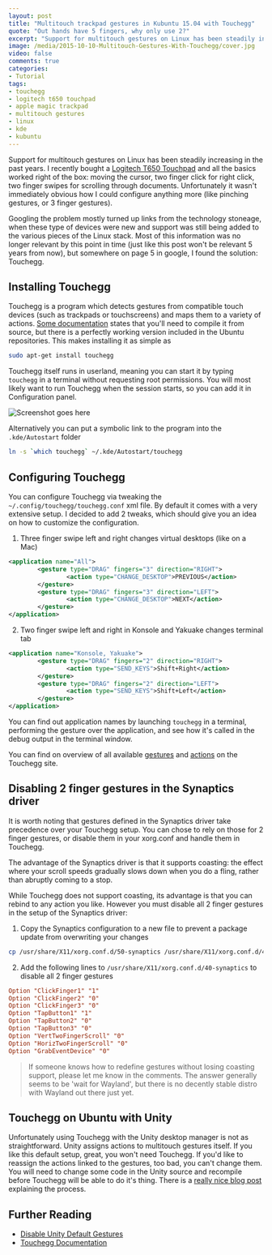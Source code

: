 ```yaml
---
layout: post
title: "Multitouch trackpad gestures in Kubuntu 15.04 with Touchegg"
quote: "Out hands have 5 fingers, why only use 2?"
excerpt: "Support for multitouch gestures on Linux has been steadily increasing in the past years. I recently bought a Logitech T650 touchpad and all the basics worked right of the box: moving the cursor, two finger click for right click, two finger swipes for scrolling through documents. Unfortunately it wasn't immediately obvious how I could configure anything more (like pinching gestures, or 3 finger gestures)."
image: /media/2015-10-10-Multitouch-Gestures-With-Touchegg/cover.jpg
video: false
comments: true
categories:
- Tutorial
tags:
- touchegg
- logitech t650 touchpad
- apple magic trackpad
- multitouch gestures
- linux
- kde
- kubuntu
---
```

Support for multitouch gestures on Linux has been steadily increasing in the past years. I recently bought a [Logitech T650 Touchpad](http://support.logitech.com/product/touchpad-t650) and all the basics worked right of the box: moving the cursor, two finger click for right click, two finger swipes for scrolling through documents. Unfortunately it wasn't immediately obvious how I could configure anything more (like pinching gestures, or 3 finger gestures).

Googling the problem mostly turned up links from the technology stoneage, when these type of devices were new and support was still being added to the various pieces of the Linux stack. Most of this information was no longer relevant by this point in time (just like this post won't be relevant 5 years from now), but somewhere on page 5 in google, I found the solution: Touchegg.

## Installing Touchegg
Touchegg is a program which detects gestures from compatible touch devices (such as trackpads or touchscreens) and maps them to a variety of actions. [Some documentation](http://askubuntu.com/questions/206267/how-to-install-touchegg) states that you'll need to compile it from source, but there is a perfectly working version included in the Ubuntu repositories. This makes installing it as simple as

```bash
sudo apt-get install touchegg
```

Touchegg itself runs in userland, meaning you can start it by typing `touchegg` in a terminal without requesting root permissions. You will most likely want to run Touchegg when the session starts, so you can add it in Configuration panel.

![Screenshot goes here](blablabla)

Alternatively you can put a symbolic link to the program into the `.kde/Autostart` folder

```bash
ln -s `which touchegg` ~/.kde/Autostart/touchegg
```

## Configuring Touchegg
You can configure Touchegg via tweaking the `~/.config/touchegg/touchegg.conf` xml file. By default it comes with a very extensive setup. I decided to add 2 tweaks, which should give you an idea on how to customize the configuration.

1. Three finger swipe left and right changes virtual desktops (like on a Mac)

  ```xml
  <application name="All">
          <gesture type="DRAG" fingers="3" direction="RIGHT">
                  <action type="CHANGE_DESKTOP">PREVIOUS</action>
          </gesture>
          <gesture type="DRAG" fingers="3" direction="LEFT">
                  <action type="CHANGE_DESKTOP">NEXT</action>
          </gesture>
  </application>
  ```

2. Two finger swipe left and right in Konsole and Yakuake changes terminal tab

  ```xml
  <application name="Konsole, Yakuake">
          <gesture type="DRAG" fingers="2" direction="RIGHT">
                  <action type="SEND_KEYS">Shift+Right</action>
          </gesture>
          <gesture type="DRAG" fingers="2" direction="LEFT">
                  <action type="SEND_KEYS">Shift+Left</action>
          </gesture>
  </application>
  ```

You can find out application names by launching `touchegg` in a terminal, performing the gesture over the application, and see how it's called in the debug output in the terminal window.

You can find on overview of all available [gestures](https://code.google.com/p/touchegg/wiki/AllGestures) and [actions](https://code.google.com/p/touchegg/wiki/AllActions) on the Touchegg site.

## Disabling 2 finger gestures in the Synaptics driver
It is worth noting that gestures defined in the Synaptics driver take precedence over your Touchegg setup. You can chose to rely on those for 2 finger gestures, or disable them in your xorg.conf and handle them in Touchegg.

The advantage of the Synaptics driver is that it supports coasting: the effect where your scroll speeds gradually slows down when you do a fling, rather than abruptly coming to a stop.

While Touchegg does not support coasting, its advantage is that you can rebind to any action you like. However you must disable all 2 finger gestures in the setup of the Synaptics driver:

1. Copy the Synaptics configuration to a new file to prevent a package update from overwriting your changes

  ```bash
  cp /usr/share/X11/xorg.conf.d/50-synaptics /usr/share/X11/xorg.conf.d/40-synaptics
  ```

2. Add the following lines to `/usr/share/X11/xorg.conf.d/40-synaptics` to disable all 2 finger gestures

  ```ini
  Option "ClickFinger1" "1"
  Option "ClickFinger2" "0"
  Option "ClickFinger3" "0"
  Option "TapButton1" "1"
  Option "TapButton2" "0"
  Option "TapButton3" "0"
  Option "VertTwoFingerScroll" "0"
  Option "HorizTwoFingerScroll" "0"
  Option "GrabEventDevice" "0"
  ```

> If someone knows how to redefine gestures without losing coasting support, please let me know in the comments. The answer generally seems to be 'wait for Wayland', but there is no decently stable distro with Wayland out there just yet.

## Touchegg on Ubuntu with Unity
Unfortunately using Touchegg with the Unity desktop manager is not as straightforward. Unity assigns actions to multitouch gestures itself. If you like this default setup, great, you won't need Touchegg. If you'd like to reassign the actions linked to the gestures, too bad, you can't change them. You will need to change some code in the Unity source and recompile before Touchegg will be able to do it's thing. There is a [really nice blog post](http://ineed.coffee/1068/os-x-like-multitouch-gestures-for-macbook-pro-running-ubuntu-12-10/) explaining the process.

## Further Reading

* [Disable Unity Default Gestures](http://ineed.coffee/1068/os-x-like-multitouch-gestures-for-macbook-pro-running-ubuntu-12-10/)
* [Touchegg Documentation](https://code.google.com/p/touchegg/wiki/Main)
